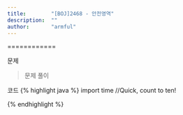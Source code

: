 ```yaml
---
title:        "[BOJ]2468 - 안전영역"
description:  ""
author:       "armful"
---
```


============


문제 
> 문제
풀이

코드
{% highlight java %}
import time
//Quick, count to ten!

{% endhighlight %}

